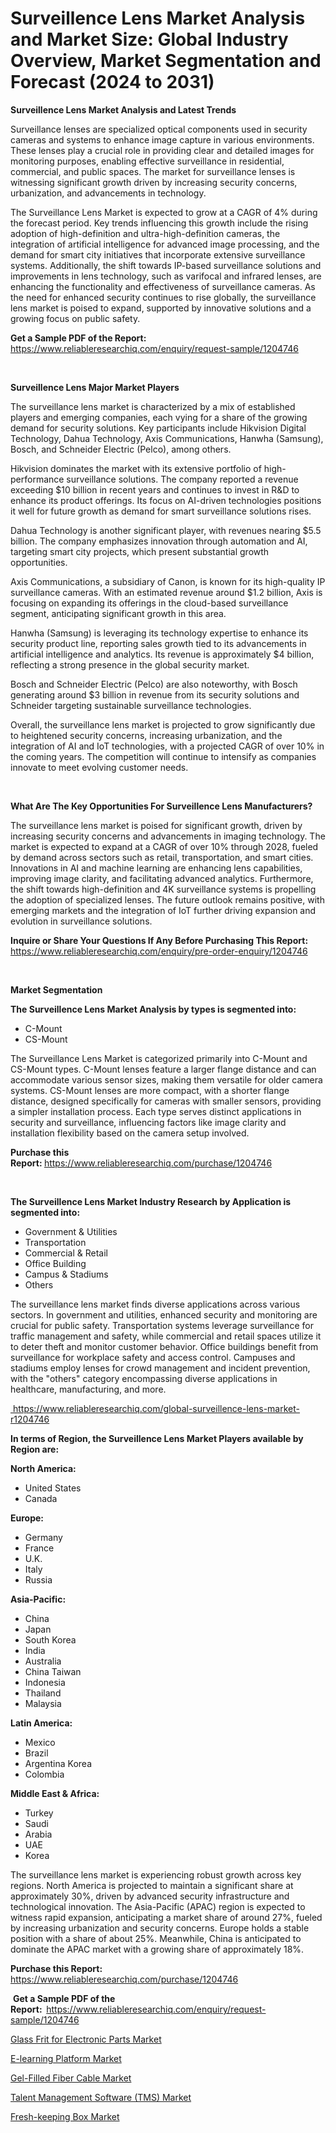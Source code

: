 <p><h1>Surveillence Lens Market Analysis and Market Size: Global Industry Overview, Market Segmentation and Forecast (2024 to 2031)</h1></p><p><strong>Surveillence Lens Market Analysis and Latest Trends</strong></p>
<p><p>Surveillance lenses are specialized optical components used in security cameras and systems to enhance image capture in various environments. These lenses play a crucial role in providing clear and detailed images for monitoring purposes, enabling effective surveillance in residential, commercial, and public spaces. The market for surveillance lenses is witnessing significant growth driven by increasing security concerns, urbanization, and advancements in technology. </p><p>The Surveillance Lens Market is expected to grow at a CAGR of 4% during the forecast period. Key trends influencing this growth include the rising adoption of high-definition and ultra-high-definition cameras, the integration of artificial intelligence for advanced image processing, and the demand for smart city initiatives that incorporate extensive surveillance systems. Additionally, the shift towards IP-based surveillance solutions and improvements in lens technology, such as varifocal and infrared lenses, are enhancing the functionality and effectiveness of surveillance cameras. As the need for enhanced security continues to rise globally, the surveillance lens market is poised to expand, supported by innovative solutions and a growing focus on public safety.</p></p>
<p><strong>Get a Sample PDF of the Report:&nbsp;</strong> <a href="https://www.reliableresearchiq.com/enquiry/request-sample/1204746?utm_campaign=1499&utm_medium=2&utm_source=Github&utm_content=ia&utm_term=16102024&utm_id=surveillence-lens">https://www.reliableresearchiq.com/enquiry/request-sample/1204746</a></p>
<p>&nbsp;</p>
<p><strong>Surveillence Lens Major Market Players</strong></p>
<p><p>The surveillance lens market is characterized by a mix of established players and emerging companies, each vying for a share of the growing demand for security solutions. Key participants include Hikvision Digital Technology, Dahua Technology, Axis Communications, Hanwha (Samsung), Bosch, and Schneider Electric (Pelco), among others.</p><p>Hikvision dominates the market with its extensive portfolio of high-performance surveillance solutions. The company reported a revenue exceeding $10 billion in recent years and continues to invest in R&D to enhance its product offerings. Its focus on AI-driven technologies positions it well for future growth as demand for smart surveillance solutions rises.</p><p>Dahua Technology is another significant player, with revenues nearing $5.5 billion. The company emphasizes innovation through automation and AI, targeting smart city projects, which present substantial growth opportunities.</p><p>Axis Communications, a subsidiary of Canon, is known for its high-quality IP surveillance cameras. With an estimated revenue around $1.2 billion, Axis is focusing on expanding its offerings in the cloud-based surveillance segment, anticipating significant growth in this area.</p><p>Hanwha (Samsung) is leveraging its technology expertise to enhance its security product line, reporting sales growth tied to its advancements in artificial intelligence and analytics. Its revenue is approximately $4 billion, reflecting a strong presence in the global security market.</p><p>Bosch and Schneider Electric (Pelco) are also noteworthy, with Bosch generating around $3 billion in revenue from its security solutions and Schneider targeting sustainable surveillance technologies.</p><p>Overall, the surveillance lens market is projected to grow significantly due to heightened security concerns, increasing urbanization, and the integration of AI and IoT technologies, with a projected CAGR of over 10% in the coming years. The competition will continue to intensify as companies innovate to meet evolving customer needs.</p></p>
<p>&nbsp;</p>
<p><strong>What Are The Key Opportunities For Surveillence Lens Manufacturers?</strong></p>
<p><p>The surveillance lens market is poised for significant growth, driven by increasing security concerns and advancements in imaging technology. The market is expected to expand at a CAGR of over 10% through 2028, fueled by demand across sectors such as retail, transportation, and smart cities. Innovations in AI and machine learning are enhancing lens capabilities, improving image clarity, and facilitating advanced analytics. Furthermore, the shift towards high-definition and 4K surveillance systems is propelling the adoption of specialized lenses. The future outlook remains positive, with emerging markets and the integration of IoT further driving expansion and evolution in surveillance solutions.</p></p>
<p><strong>Inquire or Share Your Questions If Any Before Purchasing This Report:</strong> <a href="https://www.reliableresearchiq.com/enquiry/pre-order-enquiry/1204746?utm_campaign=1499&utm_medium=2&utm_source=Github&utm_content=ia&utm_term=16102024&utm_id=surveillence-lens">https://www.reliableresearchiq.com/enquiry/pre-order-enquiry/1204746</a></p>
<p>&nbsp;</p>
<p><strong>Market Segmentation</strong></p>
<p><strong>The Surveillence Lens Market Analysis by types is segmented into:</strong></p>
<p><ul><li>C-Mount</li><li>CS-Mount</li></ul></p>
<p><p>The Surveillance Lens Market is categorized primarily into C-Mount and CS-Mount types. C-Mount lenses feature a larger flange distance and can accommodate various sensor sizes, making them versatile for older camera systems. CS-Mount lenses are more compact, with a shorter flange distance, designed specifically for cameras with smaller sensors, providing a simpler installation process. Each type serves distinct applications in security and surveillance, influencing factors like image clarity and installation flexibility based on the camera setup involved.</p></p>
<p><strong>Purchase this Report:&nbsp;</strong><a href="https://www.reliableresearchiq.com/purchase/1204746?utm_campaign=1499&utm_medium=2&utm_source=Github&utm_content=ia&utm_term=16102024&utm_id=surveillence-lens">https://www.reliableresearchiq.com/purchase/1204746</a></p>
<p>&nbsp;</p>
<p><strong>The Surveillence Lens Market Industry Research by Application is segmented into:</strong></p>
<p><ul><li>Government & Utilities</li><li>Transportation</li><li>Commercial & Retail</li><li>Office Building</li><li>Campus & Stadiums</li><li>Others</li></ul></p>
<p><p>The surveillance lens market finds diverse applications across various sectors. In government and utilities, enhanced security and monitoring are crucial for public safety. Transportation systems leverage surveillance for traffic management and safety, while commercial and retail spaces utilize it to deter theft and monitor customer behavior. Office buildings benefit from surveillance for workplace safety and access control. Campuses and stadiums employ lenses for crowd management and incident prevention, with the "others" category encompassing diverse applications in healthcare, manufacturing, and more.</p></p>
<p><a href="https://www.reliableresearchiq.com/global-surveillence-lens-market-r1204746?utm_campaign=1499&utm_medium=2&utm_source=Github&utm_content=ia&utm_term=16102024&utm_id=surveillence-lens">&nbsp;https://www.reliableresearchiq.com/global-surveillence-lens-market-r1204746</a></p>
<p><strong>In terms of Region, the Surveillence Lens Market Players available by Region are:</strong></p>
<p>
    <p> <strong> North America: </strong>
        <ul>
            <li>United States</li>
            <li>Canada</li>
        </ul>
        </p> 
    <p> <strong> Europe: </strong>
        <ul>
            <li>Germany</li>
            <li>France</li>
            <li>U.K.</li>
            <li>Italy</li>
            <li>Russia</li>
        </ul>
        </p> 
    <p> <strong> Asia-Pacific: </strong>
        <ul>
            <li>China</li>
            <li>Japan</li>
            <li>South Korea</li>
            <li>India</li>
            <li>Australia</li>
            <li>China Taiwan</li>
            <li>Indonesia</li>
            <li>Thailand</li>
            <li>Malaysia</li>
        </ul>
        </p> 
    <p> <strong> Latin America: </strong>
        <ul>
            <li>Mexico</li>
            <li>Brazil</li>
            <li>Argentina Korea</li>
            <li>Colombia</li>
        </ul>
        </p> 
    <p> <strong> Middle East & Africa: </strong>
        <ul>
            <li>Turkey</li>
            <li>Saudi</li>
            <li>Arabia</li>
            <li>UAE</li>
            <li>Korea</li>
        </ul>
    </p>
    </p>
<p><p>The surveillance lens market is experiencing robust growth across key regions. North America is projected to maintain a significant share at approximately 30%, driven by advanced security infrastructure and technological innovation. The Asia-Pacific (APAC) region is expected to witness rapid expansion, anticipating a market share of around 27%, fueled by increasing urbanization and security concerns. Europe holds a stable position with a share of about 25%. Meanwhile, China is anticipated to dominate the APAC market with a growing share of approximately 18%.</p></p>
<p><strong>Purchase this Report: </strong><a href="https://www.reliableresearchiq.com/purchase/1204746?utm_campaign=1499&utm_medium=2&utm_source=Github&utm_content=ia&utm_term=16102024&utm_id=surveillence-lens">https://www.reliableresearchiq.com/purchase/1204746</a></p>
<p>&nbsp;<strong>Get a Sample PDF of the Report:&nbsp;&nbsp;</strong><a href="https://www.reliableresearchiq.com/enquiry/request-sample/1204746?utm_campaign=1499&utm_medium=2&utm_source=Github&utm_content=ia&utm_term=16102024&utm_id=surveillence-lens">https://www.reliableresearchiq.com/enquiry/request-sample/1204746</a></p>
<p><strong></strong></p>
<p><p><a href="https://www.linkedin.com/pulse/strategic-market-insights-global-glass-frit-electronic-sdxuc?utm_campaign=1499&utm_medium=2&utm_source=Github&utm_content=ia&utm_term=16102024&utm_id=surveillence-lens">Glass Frit for Electronic Parts Market</a></p><p><a href="https://www.linkedin.com/pulse/e-learning-platform-mosaic-piecing-together-global-market-xyzyf?trk=public_post_embed_feed-article-content&utm_campaign=1499&utm_medium=2&utm_source=Github&utm_content=ia&utm_term=16102024&utm_id=surveillence-lens">E-learning Platform Market</a></p><p><a href="https://www.linkedin.com/pulse/gel-filled-fiber-cable-market-evolution-regional-adaptations-ib3yc?utm_campaign=1499&utm_medium=2&utm_source=Github&utm_content=ia&utm_term=16102024&utm_id=surveillence-lens">Gel-Filled Fiber Cable Market</a></p><p><a href="https://www.linkedin.com/pulse/booming-talent-management-software-tms-market-sector-analysis-fu3tf?trk=public_post_embed_feed-article-content&utm_campaign=1499&utm_medium=2&utm_source=Github&utm_content=ia&utm_term=16102024&utm_id=surveillence-lens">Talent Management Software (TMS) Market</a></p><p><a href="https://github.com/Krish2023na/Market-Research-Report-List-6/blob/main/fresh-keeping-box-market.md?utm_campaign=1499&utm_medium=2&utm_source=Github&utm_content=ia&utm_term=16102024&utm_id=surveillence-lens">Fresh-keeping Box Market</a></p></p>